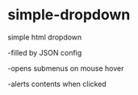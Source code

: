 simple-dropdown
===============

simple html dropdown


-filled by JSON config

-opens submenus on mouse hover

-alerts contents when clicked

